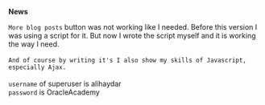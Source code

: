 **News**<br>

`More blog posts` button was not working like I needed.
Before this version I was using a script for it. 
But now I wrote the script myself and it is working the way I need. <br><br>
`And of course by writing it's I also show my skills of Javascript, especially Ajax.  
`<br><br>
`username` of superuser is alihaydar<br>
`password` is OracleAcademy
